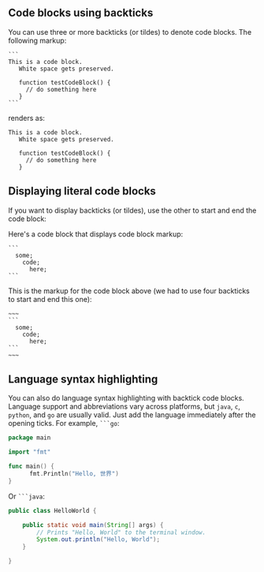 ## Code blocks using backticks

You can use three or more backticks (or tildes) to denote code blocks.
The following markup:

~~~
```
This is a code block.
   White space gets preserved.
   
   function testCodeBlock() {
     // do something here
   }
```
~~~

renders as:

```
This is a code block.
   White space gets preserved.
   
   function testCodeBlock() {
     // do something here
   }
```

## Displaying literal code blocks

If you want to display backticks (or tildes), use the other to start and end the code block:

Here's a code block that displays code block markup:

~~~
```
  some;
    code;
      here;
```
~~~

This is the markup for the code block above (we had to use four backticks to start and end this one):

````
~~~
```
  some;
    code;
      here;
```
~~~
````

## Language syntax highlighting

You can also do language syntax highlighting with backtick code blocks.
Language support and abbreviations vary across platforms, but `java`, `c`, `python`,
and `go` are usually valid. Just add the language immediately after the opening ticks.
For example, <code>```go</code>:

```go
package main

import "fmt"

func main() {
	  fmt.Println("Hello, 世界")
}
```

Or <code>```java</code>:


```java
public class HelloWorld {

    public static void main(String[] args) {
        // Prints "Hello, World" to the terminal window.
        System.out.println("Hello, World");
    }

}
```
